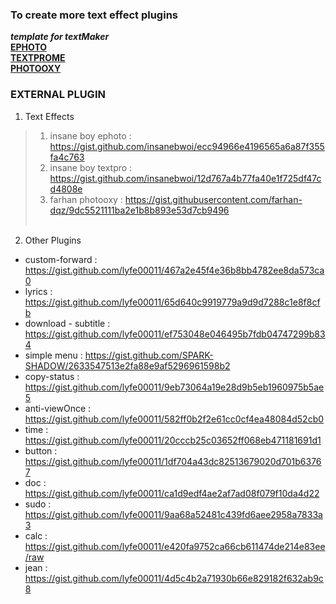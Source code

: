 ### To create more text effect plugins
***template for textMaker*** <br>
[**EPHOTO**](https://gist.github.com/lyfe00011/a497eba97dd1e82d8fa43c81cbf0fca8)<br>
[**TEXTPROME**](https://gist.github.com/lyfe00011/2ef095df8c0eb2a9ce8dbae51c16fe3e)<br>
[**PHOTOOXY**](https://gist.github.com/lyfe00011/6834e168d53f0c9afb8497b0dc36d57f)<br>

### EXTERNAL PLUGIN
 1.  Text Effects <br>
 > 1. insane boy ephoto  : https://gist.github.com/insanebwoi/ecc94966e4196565a6a87f355fa4c763<br>
 > 2. insane boy textpro : https://gist.github.com/insanebwoi/12d767a4b77fa40e1f725df47cd4808e<br>
 > 3. farhan photooxy    : https://gist.githubusercontent.com/farhan-dqz/9dc5521111ba2e1b8b893e53d7cb9496 <br><br>
 2.   Other Plugins<br>
 * custom-forward : https://gist.github.com/lyfe00011/467a2e45f4e36b8bb4782ee8da573ca0 <br>
 * lyrics : https://gist.github.com/lyfe00011/65d640c9919779a9d9d7288c1e8f8cfb <br>
 * download - subtitle : https://gist.github.com/lyfe00011/ef753048e046495b7fdb04747299b834 <br>
 * simple menu : https://gist.github.com/SPARK-SHADOW/2633547513e2fa88e9af5296961598b2
 * copy-status : https://gist.github.com/lyfe00011/9eb73064a19e28d9b5eb1960975b5ae5
 * anti-viewOnce : https://gist.github.com/lyfe00011/582ff0b2f2e61cc0cf4ea48084d52cb0 
 * time : https://gist.github.com/lyfe00011/20cccb25c03652ff068eb471181691d1
 * button : https://gist.github.com/lyfe00011/1df704a43dc82513679020d701b63767
 * doc : https://gist.github.com/lyfe00011/ca1d9edf4ae2af7ad08f079f10da4d22
 * sudo : https://gist.github.com/lyfe00011/9aa68a52481c439fd6aee2958a7833a3
 * calc : https://gist.github.com/lyfe00011/e420fa9752ca66cb611474de214e83ee/raw
 * jean : https://gist.github.com/lyfe00011/4d5c4b2a71930b66e829182f632ab9c8